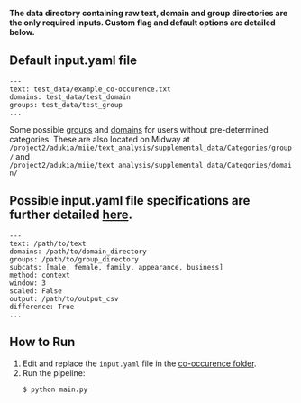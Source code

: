**The data directory containing raw text, domain and group directories are the only required inputs. Custom flag and default options are detailed below.**

## Default input.yaml file

```
---
text: test_data/example_co-occurence.txt
domains: test_data/test_domain
groups: test_data/test_group
...
```

Some possible [groups](https://github.com/miielab/Categories/tree/main/group) and [domains](https://github.com/miielab/Categories/tree/main/domain) for users without pre-determined categories. These are also located on Midway at `/project2/adukia/miie/text_analysis/supplemental_data/Categories/group/` and `/project2/adukia/miie/text_analysis/supplemental_data/Categories/domain/`


## Possible input.yaml file specifications are further detailed [here](https://github.com/miielab/miienlp/blob/main/documentation/developer_documentation/co-occurence.md).
```
---
text: /path/to/text
domains: /path/to/domain_directory
groups: /path/to/group_directory
subcats: [male, female, family, appearance, business]
method: context
window: 3
scaled: False
output: /path/to/output_csv
difference: True
...
```

## How to Run

1. Edit and replace the `input.yaml` file in the [co-occurence folder](https://github.com/miielab/miienlp/tree/main/miienlp/co_occurrence).
2. Run the pipeline:
    ```
    $ python main.py
    ```


